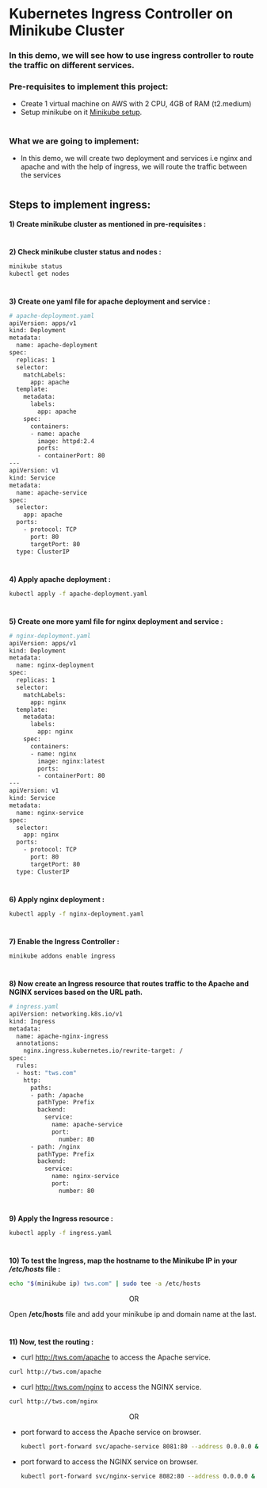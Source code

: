 # Kubernetes Ingress Controller on Minikube Cluster

### In this demo, we will see how to use ingress controller to route the traffic on different services.

### Pre-requisites to implement this project:
-  Create 1 virtual machine on AWS with 2 CPU, 4GB of RAM (t2.medium)
- Setup minikube on it <a href="https://github.com/LondheShubham153/kubestarter/blob/main/minikube_installation.md">Minikube setup</a>.

#

### What we are going to implement:
- In this demo, we will create two deployment and services i.e nginx and apache and with the help of ingress, we will route the traffic between the services

#
## Steps to implement ingress:

<b>1) Create minikube cluster as mentioned in pre-requisites :</b>

#
<b>2) Check minikube cluster status and nodes :</b>
```bash
minikube status
kubectl get nodes
```
#
<b>3) Create one yaml file for apache deployment and service :</b>
```bash
# apache-deployment.yaml
apiVersion: apps/v1
kind: Deployment
metadata:
  name: apache-deployment
spec:
  replicas: 1
  selector:
    matchLabels:
      app: apache
  template:
    metadata:
      labels:
        app: apache
    spec:
      containers:
      - name: apache
        image: httpd:2.4
        ports:
        - containerPort: 80
---
apiVersion: v1
kind: Service
metadata:
  name: apache-service
spec:
  selector:
    app: apache
  ports:
    - protocol: TCP
      port: 80
      targetPort: 80
  type: ClusterIP
```

#
<b>4) Apply apache deployment :</b>
```bash
kubectl apply -f apache-deployment.yaml
```

#
<b>5) Create one more yaml file for nginx deployment and service :</b>
```bash
# nginx-deployment.yaml
apiVersion: apps/v1
kind: Deployment
metadata:
  name: nginx-deployment
spec:
  replicas: 1
  selector:
    matchLabels:
      app: nginx
  template:
    metadata:
      labels:
        app: nginx
    spec:
      containers:
      - name: nginx
        image: nginx:latest
        ports:
        - containerPort: 80
---
apiVersion: v1
kind: Service
metadata:
  name: nginx-service
spec:
  selector:
    app: nginx
  ports:
    - protocol: TCP
      port: 80
      targetPort: 80
  type: ClusterIP

```

#
<b>6) Apply nginx deployment :</b>
```bash
kubectl apply -f nginx-deployment.yaml
```

#
<b>7) Enable the Ingress Controller :</b>
```bash
minikube addons enable ingress
```

#
<b>8) Now create an Ingress resource that routes traffic to the Apache and NGINX services based on the URL path.</b>
```bash
# ingress.yaml
apiVersion: networking.k8s.io/v1
kind: Ingress
metadata:
  name: apache-nginx-ingress
  annotations:
    nginx.ingress.kubernetes.io/rewrite-target: /
spec:
  rules:
  - host: "tws.com"
    http:
      paths:
      - path: /apache
        pathType: Prefix
        backend:
          service:
            name: apache-service
            port:
              number: 80
      - path: /nginx
        pathType: Prefix
        backend:
          service:
            name: nginx-service
            port:
              number: 80
```

#
<b>9) Apply the Ingress resource :</b>
```bash
kubectl apply -f ingress.yaml
```

#
<b>10) To test the Ingress, map the hostname to the Minikube IP in your */etc/hosts* file :</b>
```bash
echo "$(minikube ip) tws.com" | sudo tee -a /etc/hosts
```
<center>OR</center>

Open <b>/etc/hosts</b> file and add your minikube ip and domain name at the last.

#
<b>11) Now, test the routing :</b>

  - curl http://tws.com/apache to access the Apache service.
  ```bash
  curl http://tws.com/apache
  ```
  - curl http://tws.com/nginx to access the NGINX service.
  ```bash
  curl http://tws.com/nginx
  ```
<center>OR</center>

- port forward to access the Apache service on browser.
  ```bash
  kubectl port-forward svc/apache-service 8081:80 --address 0.0.0.0 &
  ```
- port forward to access the NGINX service on browser.
  ```bash
  kubectl port-forward svc/nginx-service 8082:80 --address 0.0.0.0 &
  ```
  
#
